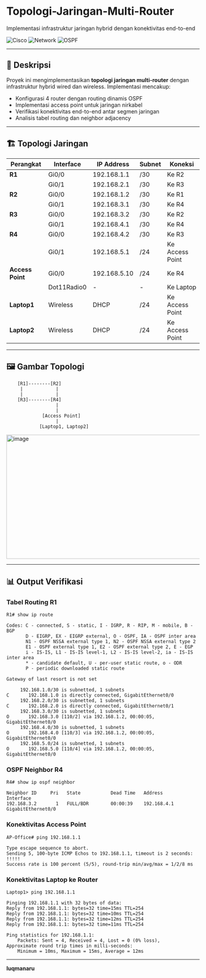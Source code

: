 # Topologi-Jaringan-Multi-Router

Implementasi infrastruktur jaringan hybrid dengan konektivitas end-to-end

![Cisco](https://img.shields.io/badge/Cisco-Infrastructure-blue?style=for-the-badge&logo=cisco&logoColor=white)
![Network](https://img.shields.io/badge/Network-Hybrid-green?style=for-the-badge)
![OSPF](https://img.shields.io/badge/OSPF-Routing-orange?style=for-the-badge)

---

## 📝 Deskripsi
Proyek ini mengimplementasikan **topologi jaringan multi-router** dengan infrastruktur hybrid wired dan wireless. Implementasi mencakup:
- Konfigurasi 4 router dengan routing dinamis OSPF
- Implementasi access point untuk jaringan nirkabel
- Verifikasi konektivitas end-to-end antar segmen jaringan
- Analisis tabel routing dan neighbor adjacency

---

## 🏗️ Topologi Jaringan
| Perangkat | Interface | IP Address | Subnet | Koneksi |
|-----------|-----------|------------|--------|---------|
| **R1** | Gi0/0 | 192.168.1.1 | /30 | Ke R2 |
| | Gi0/1 | 192.168.2.1 | /30 | Ke R3 |
| **R2** | Gi0/0 | 192.168.1.2 | /30 | Ke R1 |
| | Gi0/1 | 192.168.3.1 | /30 | Ke R4 |
| **R3** | Gi0/0 | 192.168.3.2 | /30 | Ke R2 |
| | Gi0/1 | 192.168.4.1 | /30 | Ke R4 |
| **R4** | Gi0/0 | 192.168.4.2 | /30 | Ke R3 |
| | Gi0/1 | 192.168.5.1 | /24 | Ke Access Point |
| **Access Point** | Gi0/0 | 192.168.5.10 | /24 | Ke R4 |
| | Dot11Radio0 | - | - | Ke Laptop |
| **Laptop1** | Wireless | DHCP | /24 | Ke Access Point |
| **Laptop2** | Wireless | DHCP | /24 | Ke Access Point |

---

## 🖼️ Gambar Topologi
```
    [R1]--------[R2]
     |            |
     |            |
    [R3]--------[R4]
                  |
                  |
             [Access Point]
                  |
            [Laptop1, Laptop2]
```
<img width="921" height="324" alt="image" src="https://github.com/user-attachments/assets/2a378aa5-89f6-422c-98d1-61b474a38ada" />

---

## 📊 Output Verifikasi
### Tabel Routing R1
```
R1# show ip route

Codes: C - connected, S - static, I - IGRP, R - RIP, M - mobile, B - BGP
       D - EIGRP, EX - EIGRP external, O - OSPF, IA - OSPF inter area
       N1 - OSPF NSSA external type 1, N2 - OSPF NSSA external type 2
       E1 - OSPF external type 1, E2 - OSPF external type 2, E - EGP
       i - IS-IS, L1 - IS-IS level-1, L2 - IS-IS level-2, ia - IS-IS inter area
       * - candidate default, U - per-user static route, o - ODR
       P - periodic downloaded static route

Gateway of last resort is not set

     192.168.1.0/30 is subnetted, 1 subnets
C       192.168.1.0 is directly connected, GigabitEthernet0/0
     192.168.2.0/30 is subnetted, 1 subnets
C       192.168.2.0 is directly connected, GigabitEthernet0/1
     192.168.3.0/30 is subnetted, 1 subnets
O       192.168.3.0 [110/2] via 192.168.1.2, 00:00:05, GigabitEthernet0/0
     192.168.4.0/30 is subnetted, 1 subnets
O       192.168.4.0 [110/3] via 192.168.1.2, 00:00:05, GigabitEthernet0/0
     192.168.5.0/24 is subnetted, 1 subnets
O       192.168.5.0 [110/4] via 192.168.1.2, 00:00:05, GigabitEthernet0/0
```

### OSPF Neighbor R4
```
R4# show ip ospf neighbor

Neighbor ID     Pri   State           Dead Time   Address         Interface
192.168.3.2       1   FULL/BDR        00:00:39    192.168.4.1     GigabitEthernet0/0
```

### Konektivitas Access Point
```
AP-Office# ping 192.168.1.1

Type escape sequence to abort.
Sending 5, 100-byte ICMP Echos to 192.168.1.1, timeout is 2 seconds:
!!!!!
Success rate is 100 percent (5/5), round-trip min/avg/max = 1/2/8 ms
```

### Konektivitas Laptop ke Router
```
Laptop1> ping 192.168.1.1

Pinging 192.168.1.1 with 32 bytes of data:
Reply from 192.168.1.1: bytes=32 time=15ms TTL=254
Reply from 192.168.1.1: bytes=32 time=10ms TTL=254
Reply from 192.168.1.1: bytes=32 time=12ms TTL=254
Reply from 192.168.1.1: bytes=32 time=11ms TTL=254

Ping statistics for 192.168.1.1:
    Packets: Sent = 4, Received = 4, Lost = 0 (0% loss),
Approximate round trip times in milli-seconds:
    Minimum = 10ms, Maximum = 15ms, Average = 12ms
```

---

**luqmanaru**  
